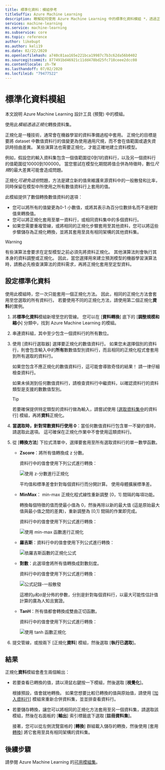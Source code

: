 ```yaml
---
title: 標準化資料：模組參考
titleSuffix: Azure Machine Learning
description: 瞭解如何使用 Azure Machine Learning 中的標準化資料模組 *，透過正規化*轉換資料集。
services: machine-learning
ms.service: machine-learning
ms.subservice: core
ms.topic: reference
author: likebupt
ms.author: keli19
ms.date: 02/22/2020
ms.openlocfilehash: a740c81aa165e221bca19987c7b3c62da56b0402
ms.sourcegitcommit: 877491bd46921c11dd478bd25fc718ceee2dcc08
ms.contentlocale: zh-TW
ms.lasthandoff: 07/02/2020
ms.locfileid: "79477522"
---
```

# <a name="normalize-data-module"></a>標準化資料模組

本文說明 Azure Machine Learning 設計工具 (預覽) 中的模組。

使用此*模組透過正規化*轉換資料集。

正規化是一種技術，通常會在機器學習的資料準備過程中套用。 正規化的目標是要將 dataset 中數值資料行的值變更為使用通用尺規，而不會在值範圍或遺失資訊時扭曲差異。 某些演算法也需要正規化，才能正確地建立資料模型。

例如，假設您的輸入資料集包含一個值範圍從0到1的資料行，以及另一個資料行的值範圍從10000到100000。 當您嘗試在模型化期間將值合併為特徵時，數位*尺規*的最大差異可能會造成問題。

正規化*可避免這些*問題，方法是建立新的值來維護來源資料中的一般散發和比率，同時保留在模型中所使用之所有數值資料行上套用的值。

此模組提供了數個轉換數值資料的選項：

- 您可以將所有的值變更為0-1 小數值，或將其表示為百分位數排名而不是絕對值來轉換值。
- 您可以將正規化套用至單一資料行，或相同資料集中的多個資料行。
- 如果您需要重複管線，或將相同的正規化步驟套用至其他資料，您可以將這些步驟儲存為正規化轉換，並將其套用至具有相同架構的其他資料集。

> [!WARNING]
> 有些演算法會要求在定型模型之前必須先將資料正規化。 其他演算法則會執行其本身的資料調整或正規化。 因此，當您選擇用來建立預測模型的機器學習演算法時，請務必先檢查演算法的資料需求，再將正規化套用至定型資料。

##  <a name="configure-normalize-data"></a>設定標準化資料

使用此模組時，您一次只能套用一個正規化方法。 因此，相同的正規化方法會套用至您選取的所有資料行。 若要使用不同的正規化方法，請使用第二個正規化**資料**的實例。

1. 將**標準化資料**模組新增至您的管線。 您可以在 [**資料轉換**] 底下的 [**調整規模和縮小**] 分類中，找到 Azure Machine Learning 的模組。

2. 串連資料組，其中至少包含一個資料行的所有數位。

3. 使用 [資料行選取器] 選擇要正規化的數值資料行。 如果您未選擇個別的資料行，則會包含輸入中的**所有**數數值型別資料行，而且相同的正規化程式會套用到所有選取的資料行。 

    如果您包含不應正規化的數值資料行，這可能會導致奇怪的結果！ 請一律仔細檢查資料行。

    如果未偵測到任何數值資料行，請檢查資料行中繼資料，以確認資料行的資料類型是支援的數數值型別。

    > [!TIP]
    > 若要確保提供特定類型的資料行做為輸入，請嘗試使用 [[選取資料集中](./select-columns-in-dataset.md)的資料行] 模組，再將**資料**正規化。

4. **當選取時，針對常數資料行使用 0**：當任何數值資料行包含單一不變的值時，請選取此選項。 這可確保在正規化作業中不會使用這類資料行。

5. 從 [**轉換方法**] 下拉式清單中，選擇要套用至所有選取資料行的單一數學函數。 
  
    - **Zscore**：將所有值轉換成 z 分數。
    
      資料行中的值會使用下列公式進行轉換：  
  
      ![使用 z&#45;分數進行正規化](media/module/aml-normalization-z-score.png)
  
      平均值和標準差會針對每個資料行而分開計算。 使用母體擴展標準差。
  
    - **MinMax**： min-max 正規化程式線性重新調整 [0，1] 間隔的每項功能。
    
      轉換每個特徵的值而使最小值為 0，然後再除以新的最大值 (這是原始最大值與最小值之間的差異)，重新調整為 [0,1] 間隔的作業即完成。
      
      資料行中的值會使用下列公式進行轉換：  
  
      ![使用 min&#45;max 函數進行正規化](media/module/aml-normalization-minmax.png "AML_normalization-minmax")  
  
    - **羅吉斯**：資料行中的值會使用下列公式進行轉換：

      ![依羅吉斯函數的正規化公式](media/module/aml-normalization-logistic.png "AML_normalization-羅吉斯")  
  
    - **對數**：此選項會將所有值轉換成對數刻度。
  
      資料行中的值會使用下列公式進行轉換：
  
      ![公式記錄&#45;一般散發](media/module/aml-normalization-lognormal.png "AML_normalization-對數")
    
      這裡的μ和σ是分佈的參數，分別是針對每個資料行，以最大可能性估計值計算的廣為人知且實證。  
  
    - **TanH**：所有值都會轉換成雙曲正切函數。
    
      資料行中的值會使用下列公式進行轉換：
    
      ![使用 tanh 函數正規化](media/module/aml-normalization-tanh.png "AML_normalization-tanh")

6. 提交管線，或按兩下 [正規化**資料**] 模組，然後選取 [**執行已選取**]。 

## <a name="results"></a>結果

正規化**資料**模組會產生兩個輸出：

- 若要查看已轉換的值，請以滑鼠右鍵按一下模組，然後選取 [**視覺化**]。

    根據預設，值會就地轉換。 如果您想要比較已轉換的值與原始值，請使用 [[加入資料行](./add-columns.md)] 模組來重新合併資料集，並並排查看資料行。

- 若要儲存轉換，讓您可以將相同的正規化方法套用至另一個資料集，請選取該模組，然後在右面板的 [**輸出**] 索引標籤底下選取 [**註冊資料集**]。

    接著，您可以從左側流覽窗格的 [**轉換**] 群組載入儲存的轉換，然後使用 [套用[轉換](apply-transformation.md)] 將它套用至具有相同架構的資料集。  


## <a name="next-steps"></a>後續步驟

請參閱 Azure Machine Learning 的[可用模組集](module-reference.md)。 